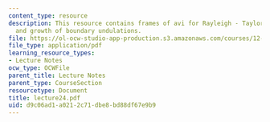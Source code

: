 ```yaml
---
content_type: resource
description: This resource contains frames of avi for Rayleigh - Taylor instability
  and growth of boundary undulations.
file: https://ol-ocw-studio-app-production.s3.amazonaws.com/courses/12-520-geodynamics-fall-2006/d9c06ad1a0212c71dbe8bd88df67e9b9_lecture24.pdf
file_type: application/pdf
learning_resource_types:
- Lecture Notes
ocw_type: OCWFile
parent_title: Lecture Notes
parent_type: CourseSection
resourcetype: Document
title: lecture24.pdf
uid: d9c06ad1-a021-2c71-dbe8-bd88df67e9b9
---
```

